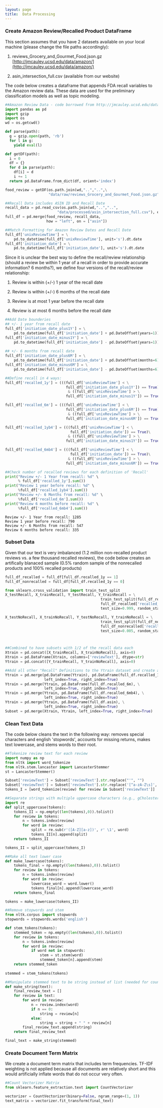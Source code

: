 ```yaml
---
layout: page
title:  Data Processing
---
```


### Create Amazon Review/Recalled Product DataFrame

This section assumes that you have 2 datasets available on your local machine (please change the file paths accordingly):

1.  reviews_Grocery_and_Gourmet_Food.json.gz [http://jmcauley.ucsd.edu/data/amazon/](http://jmcauley.ucsd.edu/data/amazon/)


2.  asin_intersection_full.csv (available from our website)

The code below creates a dataframe that appends FDA recall variables to the Amazon review data.  These data are used for the preliminary classification models as well as topic modeling.


```python
##Amazon Review Data - code borrowed from http://jmcauley.ucsd.edu/data/amazon/
import pandas as pd
import gzip
import os
wd = os.getcwd()

def parse(path):
  g = gzip.open(path, 'rb')
  for l in g:
    yield eval(l)

def getDF(path):
  i = 0
  df = {}
  for d in parse(path):
    df[i] = d
    i += 1
  return pd.DataFrame.from_dict(df, orient='index')

food_review = getDF(os.path.join(wd,"..","..",\
                    "data/raw/reviews_Grocery_and_Gourmet_Food.json.gz"))
```


```python
##Recall Data includes ASIN ID and Recall Date
recall_data = pd.read_csv(os.path.join(wd,"..","..",
                        "data/processed/asin_intersection_full.csv"), encoding='ISO-8859-1')
full_df = pd.merge(food_review, recall_data, 
                   how = "left", on = ["asin"])
```


```python
##Match Formatting for Amazon Review Dates and Recall Date
full_df['unixReviewTime'] = \
    pd.to_datetime(full_df['unixReviewTime'], unit='s').dt.date
full_df['initiation_date'] = \
    pd.to_datetime(full_df['initiation_date'], unit='s').dt.date
```

Since it is unclear the best way to define the recall/review relationship (should a review be within 1 year of a recall in order to provide accurate information? 6 months?), we define four versions of the recall/review relationship:

1.  Review is within (+/-) 1 year of the recall date

2.  Review is within (+/-) 6 months of the recall date

3.  Review is at most 1 year before the recall date

4.  Review is at most 6 months before the recall date


```python
##Add Date bounderies
## +/- 1 year from recall date
full_df['initiation_date_plus1Y'] = \
    pd.to_datetime(full_df['initiation_date'] + pd.DateOffset(years=1)).dt.date
full_df['initiation_date_minus1Y'] = \
    pd.to_datetime(full_df['initiation_date'] - pd.DateOffset(years=1)).dt.date
    
## +/- 6 months from recall date
full_df['initiation_date_plus6M'] = \
    pd.to_datetime(full_df['initiation_date'] + pd.DateOffset(months=6)).dt.date
full_df['initiation_date_minus6M'] = \
    pd.to_datetime(full_df['initiation_date'] - pd.DateOffset(months=6)).dt.date
```


```python
##Define recall in 4 ways:
full_df['recalled_1y'] = (((full_df['unixReviewTime'] < \
                            full_df['initiation_date_plus1Y']) == True)\
                             & ((full_df['unixReviewTime'] > \
                            full_df['initiation_date_minus1Y']) == True)).astype('int')

full_df['recalled_6m'] = (((full_df['unixReviewTime'] < \
                            full_df['initiation_date_plus6M']) == True)\
                             & ((full_df['unixReviewTime'] > \
                            full_df['initiation_date_minus6M']) == True)).astype('int')

full_df['recalled_1yb4'] = (((full_df['unixReviewTime'] < \
                              full_df['initiation_date']) == True)\
                             & ((full_df['unixReviewTime'] > \
                            full_df['initiation_date_minus1Y']) == True)).astype('int')

full_df['recalled_6mb4'] = (((full_df['unixReviewTime'] < \
                              full_df['initiation_date']) == True)\
                             & ((full_df['unixReviewTime'] > \
                            full_df['initiation_date_minus6M']) == True)).astype('int')
```


```python
##Check number of recalled reviews for each definition of 'Recall'
print("Review +/- 1 Year from recall: %d" \
      % full_df['recalled_1y'].sum())
print("Review 1 year before recall: %d" \
      %full_df['recalled_1yb4'].sum())
print("Review +/- 6 Months from recall: %d" \
      %full_df['recalled_6m'].sum())
print("Review 6 months before recall: %d" \
      %full_df['recalled_6mb4'].sum())
```

    Review +/- 1 Year from recall: 1285
    Review 1 year before recall: 790
    Review +/- 6 Months from recall: 547
    Review 6 months before recall: 335


### Subset Data

Given that our text is very imbalanced (1.2 million non-recalled product reviews vs. a few thousand recalled reviews), the code below creates an artifically blanaced sample (0.5% random sample of the nonrecalled products and 100% recalled products)


```python
full_df_recalled = full_df[full_df.recalled_1y == 1]
full_df_nonrecalled = full_df[full_df.recalled_1y == 0]

from sklearn.cross_validation import train_test_split
X_testRecall, X_trainRecall, Y_testRecall, Y_trainRecall = \
                                            train_test_split(full_df_recalled['reviewText'], \
                                            full_df_recalled['recalled_1y'], \
                                            test_size=0.999, random_state=123)

X_testNoRecall, X_trainNoRecall, Y_testNoRecall, Y_trainNoRecall = \
                                            train_test_split(full_df_nonrecalled['reviewText'], \
                                            full_df_nonrecalled['recalled_1y'], \
                                            test_size=0.005, random_state=123)



##Combined to have subsets with 1/2 of the recall data each
Xtrain = pd.concat([X_trainRecall, X_trainNoRecall], axis=0)
Xtrain = pd.DataFrame(Xtrain, columns=['reviewText'], dtype=str)
Ytrain = pd.concat([Y_trainRecall, Y_trainNoRecall], axis=0)
```


```python
##Add all other "Recall" Definitions to the Ytrain dataset and create a final subset
Ytrain = pd.merge(pd.DataFrame(Ytrain), pd.DataFrame(full_df.recalled_1yb4), \
                  left_index=True, right_index=True)
Ytrain = pd.merge(Ytrain, pd.DataFrame(full_df.recalled_6m), \
                  left_index=True, right_index=True)
Ytrain = pd.merge(Ytrain, pd.DataFrame(full_df.recalled_6mb4), \
                  left_index=True, right_index=True)
Ytrain = pd.merge(Ytrain, pd.DataFrame(full_df.asin), \
                  left_index=True, right_index=True)
Subset = pd.merge(Xtrain, Ytrain, left_index=True, right_index=True)
```

### Clean Text Data

The code below cleans the text in the following way: removes special characters and english 'stopwords', accounts for missing returns, makes text lowercase, and stems words to their root. 


```python
##Tokenize review text for each review
import numpy as np
from nltk import word_tokenize
from nltk.stem.lancaster import LancasterStemmer
st = LancasterStemmer()

Subset['reviewText'] = Subset['reviewText'].str.replace("'", "")
Subset['reviewText'] = Subset['reviewText'].str.replace('[^a-zA-Z\s]',' ')
tokens_I = [word_tokenize(review) for review in Subset['reviewText']]
```


```python
##Separate strings with multiple uppercase characters (e.g., gCholesterol, VeronaStarbucks). This should take care of situations where the reviews included returns that were not treated as spaces in the raw text file
import re
def split_uppercase(tokens):
    tokens_II = np.empty((len(tokens),0)).tolist()
    for review in tokens:
        n = tokens.index(review)
        for word in review:
            split = re.sub(r'([A-Z][a-z])', r' \1', word)
            tokens_II[n].append(split)
    return tokens_II

tokens_II = split_uppercase(tokens_I)
```


```python
##Make all text lower case
def make_lowercase(tokens):
    tokens_final = np.empty((len(tokens),0)).tolist()
    for review in tokens:
        n = tokens.index(review)
        for word in review:
            lowercase_word = word.lower()
            tokens_final[n].append(lowercase_word)
    return tokens_final

tokens = make_lowercase(tokens_II)
```


```python
##Remove stopwords and stem
from nltk.corpus import stopwords
stopwords = stopwords.words('english')

def stem_tokens(tokens):
    stemmed_token = np.empty((len(tokens),0)).tolist()
    for review in tokens:
        n = tokens.index(review)
        for word in review:
            if word not in stopwords:
                stem = st.stem(word)
                stemmed_token[n].append(stem)
    return stemmed_token
        
stemmed = stem_tokens(tokens)
```


```python
##Manipulate stemmed text to be string instead of list (needed for count vectorizer)
def make_string(text):
    final_review_text = []
    for review in text:
        for word in review:
            n = review.index(word)
            if n == 0:
                string = review[n]
            else:
                string = string + " " + review[n]
        final_review_text.append(string)
    return final_review_text

final_text = make_string(stemmed)
```

### Create Document Term Matrix

We create a document term matrix that includes term frequencies.  TF-IDF weighting is not applied because all documents are relatively short and this would artificially inflate words that do not occur very often.


```python
##Count Vectorizer Matrix
from sklearn.feature_extraction.text import CountVectorizer

vectorizer = CountVectorizer(binary=False, ngram_range=(1, 1))
text_matrix = vectorizer.fit_transform(final_text)
```

